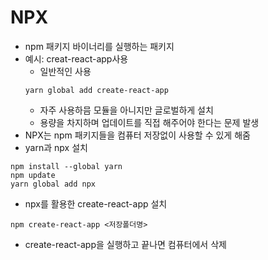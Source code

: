 # NPX
- npm 패키지 바이너리를 실행하는 패키지 
- 예시: creat-react-app사용
    - 일반적인 사용
    ```!
    yarn global add create-react-app
    ```
    - 자주 사용하믐 모듈을 아니지만 글로벌하게 설치
    - 용량을 차지하며 업데이트를 직접 해주어야 한다는 문제 발생
- NPX는 npm 패키지들을 컴퓨터 저장없이 사용할 수 있게 해줌
- yarn과 npx 설치
```!
npm install --global yarn
npm update
yarn global add npx
```
- npx를 활용한 create-react-app 설치
```!
npm create-react-app <저장폴더명>
```
- create-react-app을 실행하고 끝나면 컴퓨터에서 삭제

